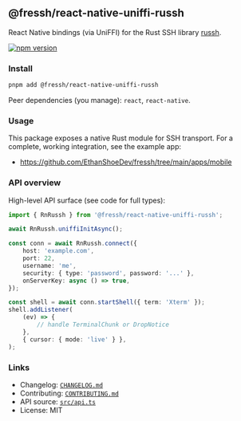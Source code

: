 ## @fressh/react-native-uniffi-russh

React Native bindings (via UniFFI) for the Rust SSH library
[russh](https://github.com/Eugeny/russh).

[![npm version](https://img.shields.io/npm/v/%40fressh%2Freact-native-uniffi-russh)](https://www.npmjs.com/package/@fressh/react-native-uniffi-russh)

### Install

```bash
pnpm add @fressh/react-native-uniffi-russh
```

Peer dependencies (you manage): `react`, `react-native`.

### Usage

This package exposes a native Rust module for SSH transport. For a complete,
working integration, see the example app:

- https://github.com/EthanShoeDev/fressh/tree/main/apps/mobile

### API overview

High-level API surface (see code for full types):

```ts
import { RnRussh } from '@fressh/react-native-uniffi-russh';

await RnRussh.uniffiInitAsync();

const conn = await RnRussh.connect({
	host: 'example.com',
	port: 22,
	username: 'me',
	security: { type: 'password', password: '...' },
	onServerKey: async () => true,
});

const shell = await conn.startShell({ term: 'Xterm' });
shell.addListener(
	(ev) => {
		// handle TerminalChunk or DropNotice
	},
	{ cursor: { mode: 'live' } },
);
```

### Links

- Changelog:
  [`CHANGELOG.md`](https://github.com/EthanShoeDev/fressh/blob/main/packages/react-native-uniffi-russh/CHANGELOG.md)
- Contributing:
  [`CONTRIBUTING.md`](https://github.com/EthanShoeDev/fressh/blob/main/CONTRIBUTING.md)
- API source:
  [`src/api.ts`](https://github.com/EthanShoeDev/fressh/blob/main/packages/react-native-uniffi-russh/src/api.ts)
- License: MIT
